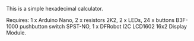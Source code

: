 This is a simple hexadecimal calculator.

Requires: 1 x Arduino Nano, 2 x resistors 2K2, 2 x LEDs, 24 x buttons B3F-1000 pushbutton switch SPST-NO, 1 x DFRobot I2C LCD1602 16x2 Display Module.
